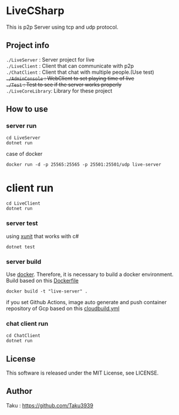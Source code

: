 # LiveCSharp
This is p2p Server using tcp and udp protocol.
## Project info

 `./LiveServer`     : Server project for live <br>
 `./LiveClient`     : Client that can communicate with p2p<br>
 `./ChatClient`     : Client that chat with multiple people.(Use test)<br>
 <del>`./AdminConsole`   : WebClient to set playing time of live</del> <br>
 <del>`./Test`           : Test to see if the server works properly</del> <br>
 `./LiveCoreLibrary`: Library for these project<br>

## How to use

### server run

```
cd LiveServer
dotnet run
```

case of docker 

```
docker run -d -p 25565:25565 -p 25501:25501/udp live-server
```

# client run

```
cd LiveClient
dotnet run
```

### server test

using [xunit](https://xunit.net/) that works with c# <br>


```
dotnet test
```

### server build

Use [docker](https://www.docker.com/). Therefore, it is necessary to build a docker environment. <br>
Build based on this [Dockerfile](https://github.com/Taku3939/LiveCSharp/blob/master/Dockerfile)

```
docker build -t "live-server" .
```

if you set Github Actions, image auto generate and push container repository of Gcp based on this [cloudbuild.yml](https://github.com/Taku39339/LiveCSharp/blob/master/cloudbuild.yml)

### chat client run

```
cd ChatClient
dotnet run
```

## License
This software is released under the MIT License, see LICENSE.

## Author

Taku : https://github.com/Taku3939
